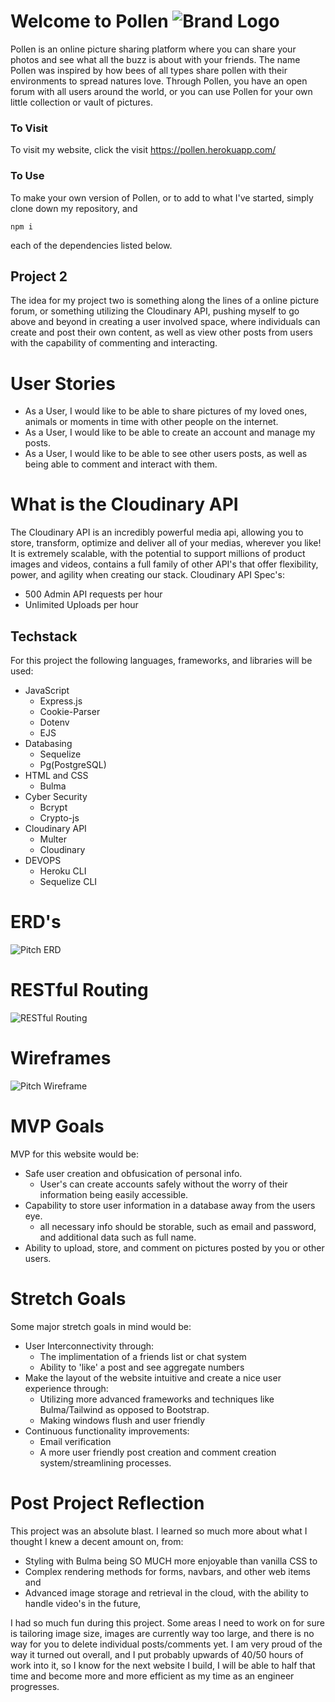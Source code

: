 # Welcome to Pollen ![Brand Logo](/Img/pollen-logo.png)
Pollen is an online picture sharing platform where you can share your photos and see what all the buzz is about with your friends. The name Pollen was inspired by how bees of all types share pollen with their environments to spread natures love. Through Pollen, you have an open forum with all users around the world, or you can use Pollen for your own little collection or vault of pictures. 

### To Visit
To visit my website, click the visit https://pollen.herokuapp.com/

### To Use
To make your own version of Pollen, or to add to what I've started, simply clone down my repository, and
```
npm i 
```
each of the dependencies listed below.

## Project 2
The idea for my project two is something along the lines of a online picture forum, or something utilizing the Cloudinary API, pushing myself to go above and beyond in creating a user involved space, where individuals can create and post their own content, as well as view other posts from users with the capability of commenting and interacting. 


# User Stories
* As a User, I would like to be able to share pictures of my loved ones, animals or moments in time with other people on the internet.
* As a User, I would like to be able to create an account and manage my posts.
* As a User, I would like to be able to see other users posts, as well as being able to comment and interact with them.  

# What is the Cloudinary API
The Cloudinary API is an incredibly powerful media api, allowing you to store, transform, optimize and deliver all of your medias, wherever you like! It is extremely scalable, with the potential to support millions of product images and videos, contains a full family of other API's that offer flexibility, power, and agility when creating our stack.
Cloudinary API Spec's:
- 500 Admin API requests per hour
- Unlimited Uploads per hour

## Techstack
For this project the following languages, frameworks, and libraries will be used:
- JavaScript
  - Express.js
  - Cookie-Parser
  - Dotenv
  - EJS
- Databasing
  - Sequelize
  - Pg(PostgreSQL)
- HTML and CSS
  - Bulma
- Cyber Security
  - Bcrypt
  - Crypto-js
- Cloudinary API
  - Multer
  - Cloudinary
- DEVOPS
  - Heroku CLI
  - Sequelize CLI
# ERD's
![Pitch ERD](/Img/ERD.png)

# RESTful Routing
![RESTful Routing](/Img/RESTful.png)

# Wireframes
![Pitch Wireframe](/Img/Wireframe.png)


# MVP Goals
MVP for this website would be: 
- Safe user creation and obfusication of personal info.
  - User's can create accounts safely without the worry of their information being easily accessible.
- Capability to store user information in a database away from the users eye.
  - all necessary info should be storable, such as email and password, and additional data such as full name.
- Ability to upload, store, and comment on pictures posted by you or other users.

# Stretch Goals
Some major stretch goals in mind would be:
- User Interconnectivity through:
  - The implimentation of a friends list or chat system
  - Ability to 'like' a post and see aggregate numbers
- Make the layout of the website intuitive and create a nice user experience through:  
  - Utilizing more advanced frameworks and techniques like Bulma/Tailwind as opposed to Bootstrap.
  - Making windows flush and user friendly
- Continuous functionality improvements:
  - Email verification
  - A more user friendly post creation and comment creation system/streamlining processes.

# Post Project Reflection
This project was an absolute blast. I learned so much more about what I thought I knew a decent amount on, from:
 - Styling with Bulma being SO MUCH more enjoyable than vanilla CSS
 to
 - Complex rendering methods for forms, navbars, and other web items 
 and
 - Advanced image storage and retrieval in the cloud, with the ability to handle video's in the future,


I had so much fun during this project.
Some areas I need to work on for sure is tailoring image size, images are currently way too large, and there is no way for you to delete individual posts/comments yet. I am very proud of the way it turned out overall, and I put probably upwards of 40/50 hours of work into it, so I know for the next website I build, I will be able to half that time and become more and more efficient as my time as an engineer progresses.

